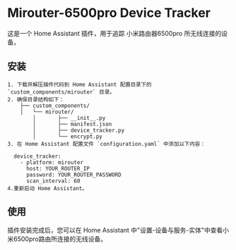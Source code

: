 # Mirouter-6500pro Device Tracker

这是一个 Home Assistant 插件，用于追踪 小米路由器6500pro 所无线连接的设备。

## 安装
```
1. 下载并解压插件代码到 Home Assistant 配置目录下的 `custom_components/mirouter` 目录。
2. 确保目录结构如下：
    ├── custom_components/
    │   └── mirouter/
        │       ├── __init__.py
        │       ├── manifest.json
        │       ├── device_tracker.py
        │       └── encrypt.py
3. 在 Home Assistant 配置文件 `configuration.yaml` 中添加以下内容：

  device_tracker:
    - platform: mirouter
      host: YOUR_ROUTER_IP
      password: YOUR_ROUTER_PASSWORD
      scan_interval: 60
4.重新启动 Home Assistant。
```
## 使用

插件安装完成后，您可以在 Home Assistant 中"设置-设备与服务-实体"中查看小米6500pro路由所连接的无线设备。
